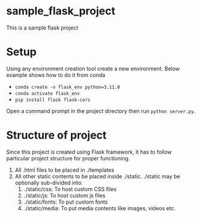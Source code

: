 # sample_flask_project
 This is a sample flask project
 
 # Setup
 Using any environment creation tool create a new environment. Below example shows how to do it from conda
 - ```conda create -n flask_env python=3.11.0```
 - ```conda activate flask_env```
 - ```pip install flask flask-cors```

 Open a command prompt in the project directory then run ```python server.py```.

 # Structure of project
 Since this project is created using Flask framework, it has to follow particular project structure for proper functioning.
 1. All .html files to be placed in ./templates
 1. All other static contents to be placed inside ./static. ./static may be optionally sub-divided into:
    1. ./static/css: To host custom CSS files
    1. ./static/js: To host custom js files
    1. ./static/fonts: To put custom fonts
    1. ./static/media: To put media contents like images, videos etc.
